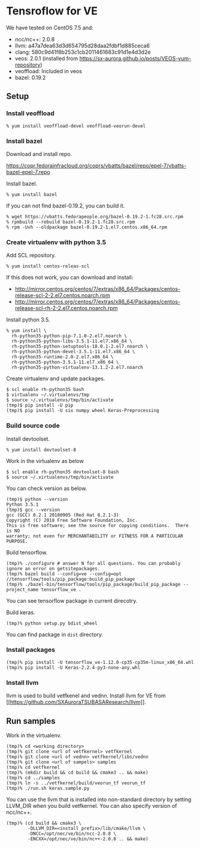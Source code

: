 # Tensroflow for VE

We have tested on CentOS 7.5 and:

- ncc/nc++: 2.0.8
- llvm: a47a7dea63d3d654795d28daa2fdbf1d885ceca6
- clang: 580c9d41f8b253c1cb2011461683c91d1e4d3d2e
- veos: 2.0.1 (installed from https://sx-aurora.github.io/posts/VEOS-yum-repository)
- veoffload: Included in veos
- bazel: 0.19.2

## Setup

### Install veoffload

```
% yum install veoffload-devel veoffload-veorun-devel
```

### Install bazel

Download and install repo.

https://copr.fedorainfracloud.org/coprs/vbatts/bazel/repo/epel-7/vbatts-bazel-epel-7.repo

Install bazel.

```
% yum install bazel
```

If you can not find bazel-0.19.2, you can build it.

```
% wget https://vbatts.fedorapeople.org/bazel-0.19.2-1.fc28.src.rpm
% rpmbuild --rebuild bazel-0.19.2-1.fc28.src.rpm
% rpm -Uvh --oldpackage bazel-0.19.2-1.el7.centos.x86_64.rpm
```

### Create virtualenv with python 3.5

Add SCL repository.

```
% yum install centos-releas-scl
```

If this does not work, you can download and install:
- http://mirror.centos.org/centos/7/extras/x86_64/Packages/centos-release-scl-2-2.el7.centos.noarch.rpm
- http://mirror.centos.org/centos/7/extras/x86_64/Packages/centos-release-scl-rh-2-2.el7.centos.noarch.rpm

Install python 3.5.

```
% yum install \
  rh-python35-python-pip-7.1.0-2.el7.noarch \
  rh-python35-python-libs-3.5.1-11.el7.x86_64 \
  rh-python35-python-setuptools-18.0.1-2.el7.noarch \
  rh-python35-python-devel-3.5.1-11.el7.x86_64 \
  rh-python35-runtime-2.0-2.el7.x86_64 \
  rh-python35-python-3.5.1-11.el7.x86_64 \
  rh-python35-python-virtualenv-13.1.2-2.el7.noarch
```

Create virtualenv and update packages.

```
$ scl enable rh-python35 bash
$ virtualenv ~/.virtualenvs/tmp
$ source ~/.virtualenvs/tmp/bin/activate
(tmp)$ pip install -U pip
(tmp)$ pip install -U six numpy wheel Keras-Preprocessing
```

### Build source code

Install devtoolset.

```
% yum install devtoolset-8
```

Work in the virtualenv as below

```
$ scl enable rh-python35 devtoolset-8 bash
$ source ~/.virtualenvs/tmp/bin/activate
```

You can check version as below.

```
(tmp)$ python --version
Python 3.5.1
(tmp)$ gcc --version
gcc (GCC) 8.2.1 20180905 (Red Hat 8.2.1-3)
Copyright (C) 2018 Free Software Foundation, Inc.
This is free software; see the source for copying conditions.  There is NO
warranty; not even for MERCHANTABILITY or FITNESS FOR A PARTICULAR PURPOSE.
```

Build tensorflow.

```
(tmp)% ./configure # answer N for all questions. You can probably ignore an error on getsitepackages.
(tmp)% bazel build --config=ve --config=opt //tensorflow/tools/pip_package:build_pip_package
(tmp)% ./bazel-bin/tensorflow/tools/pip_package/build_pip_package --project_name tensorflow_ve .
```

You can see tensorflow package in current direcotry.

Build keras.

```
(tmp)% python setup.py bdist_wheel
```

You can find package in `dist` directory.

### Install packages 

```
(tmp)% pip install -U tensorflow_ve-1.12.0-cp35-cp35m-linux_x86_64.whl
(tmp)% pip install -U Keras-2.2.4-py3-none-any.whl
```

### Install llvm

llvm is used to build vetfkenel and vednn.
Install llvm for VE from [[https://github.com/SXAuroraTSUBASAResearch/llvm]].

## Run samples

Work in the virtualenv.

```
(tmp)% cd <working directory>
(tmp)% git clone <url of vetfkernel> vetfkernel
(tmp)% git clone <url of vednn> vetfkernel/libs/vednn
(tmp)% git clone <url of sampels> samples
(tmp)% cd vetfkernel
(tmp)% (mkdir build && cd build && cmake3 .. && make)
(tmp)% cd ../samples
(tmp)% ln -s ../vetfkernel/build/veorun_tf veorun_tf
(tmp)% ./run.sh keras.sample.py
```

You can use the llvm that is installed into non-standard directory by setting
LLVM_DIR when you build vetfkernel. You can also specify version of ncc/nc++.

```
(tmp)% (cd build && cmake3 \
        -DLLVM_DIR=<install prefix>/lib/cmake/llvm \
        -DNCC=/opt/nec/ve/bin/ncc-2.0.8 \
        -ENCXX=/opt/nec/ve/bin/nc++-2.0.8 .. && make)
```

